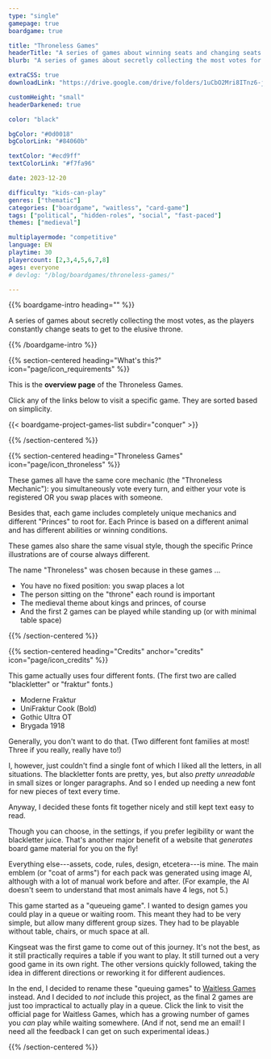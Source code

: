 ```yaml
---
type: "single"
gamepage: true
boardgame: true

title: "Throneless Games"
headerTitle: "A series of games about winning seats and changing seats."
blurb: "A series of games about secretly collecting the most votes for your Prince, as the players constantly change seats to get to the throne."

extraCSS: true
downloadLink: "https://drive.google.com/drive/folders/1uCbO2Mri8ITnz6-jIBJV5qUHmgGdfYr5"

customHeight: "small"
headerDarkened: true

color: "black"

bgColor: "#0d0018"
bgColorLink: "#84060b"

textColor: "#ecd9ff"
textColorLink: "#f7fa96"

date: 2023-12-20

difficulty: "kids-can-play"
genres: ["thematic"]
categories: ["boardgame", "waitless", "card-game"]
tags: ["political", "hidden-roles", "social", "fast-paced"]
themes: ["medieval"]

multiplayermode: "competitive"
language: EN
playtime: 30
playercount: [2,3,4,5,6,7,8]
ages: everyone
# devlog: "/blog/boardgames/throneless-games/"

---
```


{{% boardgame-intro heading="" %}}

A series of games about secretly collecting the most votes, as the players constantly change seats to get to the elusive throne.

{{% /boardgame-intro %}}

{{% section-centered heading="What's this?" icon="page/icon_requirements" %}}

This is the **overview page** of the Throneless Games.

Click any of the links below to visit a specific game. They are sorted based on simplicity.

{{< boardgame-project-games-list subdir="conquer" >}}

{{% /section-centered %}}

{{% section-centered heading="Throneless Games" icon="page/icon_throneless" %}}

These games all have the same core mechanic (the "Throneless Mechanic"): you simultaneously vote every turn, and either your vote is registered OR you swap places with someone.

Besides that, each game includes completely unique mechanics and different "Princes" to root for. Each Prince is based on a different animal and has different abilities or winning conditions.

These games also share the same visual style, though the specific Prince illustrations are of course always different.

The name "Throneless" was chosen because in these games ...

* You have no fixed position: you swap places a lot
* The person sitting on the "throne" each round is important
* The medieval theme about kings and princes, of course
* And the first 2 games can be played while standing up (or with minimal table space)

{{% /section-centered %}}

{{% section-centered heading="Credits" anchor="credits" icon="page/icon_credits" %}}

This game actually uses four different fonts. (The first two are called "blackletter" or "fraktur" fonts.)

* Moderne Fraktur
* UniFraktur Cook (Bold)
* Gothic Ultra OT
* Brygada 1918

Generally, you don't want to do that. (Two different font families at most! Three if you really, really have to!) 

I, however, just couldn't find a single font of which I liked all the letters, in all situations. The blackletter fonts are pretty, yes, but also _pretty unreadable_ in small sizes or longer paragraphs. And so I ended up needing a new font for new pieces of text every time.

Anyway, I decided these fonts fit together nicely and still kept text easy to read. 

Though you can choose, in the settings, if you prefer legibility or want the blackletter juice. That's another major benefit of a website that _generates_ board game material for you on the fly!

Everything else---assets, code, rules, design, etcetera---is mine. The main emblem (or "coat of arms") for each pack was generated using image AI, although with a lot of manual work before and after. (For example, the AI doesn't seem to understand that most animals have 4 legs, not 5.)

This game started as a "queueing game". I wanted to design games you could play in a queue or waiting room. This meant they had to be very simple, but allow many different group sizes. They had to be playable without table, chairs, or much space at all. 

Kingseat was the first game to come out of this journey. It's not the best, as it still practically requires a table if you want to play. It still turned out a very good game in its own right. The other versions quickly followed, taking the idea in different directions or reworking it for different audiences.

In the end, I decided to rename these "queuing games" to [Waitless Games](/waitless-games/) instead. And I decided to _not_ include this project, as the final 2 games are just too impractical to actually play in a queue. Click the link to visit the official page for Waitless Games, which has a growing number of games you _can_ play while waiting somewhere. (And if not, send me an email! I need all the feedback I can get on such experimental ideas.)

{{% /section-centered %}}